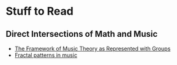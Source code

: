 # Stuff to Read

## Direct Intersections of Math and Music

- [The Framework of Music Theory as Represented with Groups](https://sites.math.washington.edu/~morrow/336_09/papers/Ada.pdf)
- [Fractal patterns in music](https://www.sciencedirect.com/science/article/pii/S0960077923002163)
